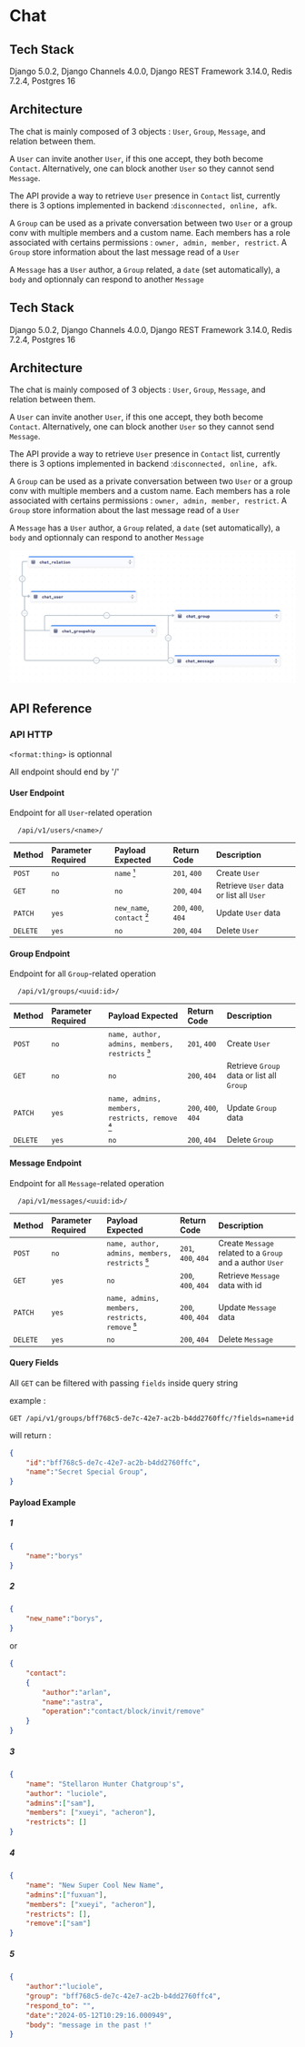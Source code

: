 # Chat 

## Tech Stack

 Django 5.0.2, Django Channels 4.0.0, Django REST Framework 3.14.0, Redis 7.2.4, Postgres 16

## Architecture

The chat is mainly composed of 3 objects : `User`, `Group`, `Message`, and relation between them. 

A `User` can invite another `User`, if this one accept, they both become `Contact`. Alternatively, one can block another `User` so they cannot send `Message`.

The API provide a way to retrieve `User` presence in `Contact` list, currently there is 3 options implemented in backend :`disconnected, online, afk`.

A `Group` can be used as a private conversation between two `User` or a group conv with multiple members and a custom name. Each members has a role associated with certains permissions : `owner, admin, member, restrict`. A `Group` store information about the last message read of a `User`

A `Message` has a `User` author, a `Group` related, a `date` (set automatically), a `body` and optionnaly can respond to another `Message`


## Tech Stack

 Django 5.0.2, Django Channels 4.0.0, Django REST Framework 3.14.0, Redis 7.2.4, Postgres 16

## Architecture

The chat is mainly composed of 3 objects : `User`, `Group`, `Message`, and relation between them. 

A `User` can invite another `User`, if this one accept, they both become `Contact`. Alternatively, one can block another `User` so they cannot send `Message`.

The API provide a way to retrieve `User` presence in `Contact` list, currently there is 3 options implemented in backend :`disconnected, online, afk`.

A `Group` can be used as a private conversation between two `User` or a group conv with multiple members and a custom name. Each members has a role associated with certains permissions : `owner, admin, member, restrict`. A `Group` store information about the last message read of a `User`

A `Message` has a `User` author, a `Group` related, a `date` (set automatically), a `body` and optionnaly can respond to another `Message`

![schema of database architecture](https://raw.githubusercontent.com/notapainting/transcendence/main/chat_db_schema_short.png)


## API Reference

### API HTTP

`<format:thing>` is optionnal

All endpoint should end by '/'

#### User Endpoint

Endpoint for all `User`-related operation

```http
  /api/v1/users/<name>/
```

| Method    | Parameter Required | Payload Expected | Return Code | Description                |
| :-------- | :-------  |:------- | :---------- | :------------------------- |
| `POST`    | `no`      | `name` [¹](#1)  | `201`, `400`| Create `User`  |
| `GET`     | `no`      | `no`    | `200`, `404`| Retrieve `User` data or list all `User` |
| `PATCH`   | `yes`     | `new_name`, `contact` [²](#2) | `200`, `400`, `404`| Update `User` data |
| `DELETE`  | `yes`     | `no`    | `200`, `404`| Delete `User` |

#### Group Endpoint

Endpoint for all `Group`-related operation

```http
  /api/v1/groups/<uuid:id>/
```

| Method    | Parameter Required | Payload Expected | Return Code | Description                |
| :-------- | :-------  |:------- | :---------- | :------------------------- |
| `POST`    | `no`      | `name, author, admins, members, restricts` [³](#3) | `201`, `400`| Create `User`  |
| `GET`     | `no`      | `no`    | `200`, `404`| Retrieve `Group` data or list all `Group` |
| `PATCH`   | `yes`     | `name, admins, members, restricts, remove` [⁴](#4) | `200`, `400`, `404`| Update `Group` data |
| `DELETE`  | `yes`     | `no`    | `200`, `404`| Delete `Group` |


#### Message Endpoint

Endpoint for all `Message`-related operation

```http
  /api/v1/messages/<uuid:id>/
```

| Method    | Parameter Required | Payload Expected | Return Code | Description                |
| :-------- | :-------  |:------- | :---------- | :------------------------- |
| `POST`    | `no`      | `name, author, admins, members, restricts` [⁵](#5) | `201`, `400`, `404`| Create `Message` related to a `Group` and a author `User`  |
| `GET`     | `yes`      | `no`    | `200`, `400`, `404`| Retrieve `Message` data with id |
| `PATCH`   | `yes`     | `name, admins, members, restricts, remove` [⁵](#5) | `200`, `400`, `404`| Update `Message` data |
| `DELETE`  | `yes`     | `no`    | `200`, `404`| Delete `Message` |


#### Query Fields

All `GET` can be filtered with passing `fields` inside query string

example :

```http
GET /api/v1/groups/bff768c5-de7c-42e7-ac2b-b4dd2760ffc/?fields=name+id

```
will return :

```json
{
	"id":"bff768c5-de7c-42e7-ac2b-b4dd2760ffc",
	"name":"Secret Special Group",
}
```

#### Payload Example

##### 1
```json
{
    "name":"borys"
}
```

##### 2
```json
{
    "new_name":"borys",
}
```
or
```json
{
    "contact":
    {
        "author":"arlan",
        "name":"astra",
        "operation":"contact/block/invit/remove"
    }
}
```

##### 3
```json
{
    "name": "Stellaron Hunter Chatgroup's",
    "author": "luciole",
    "admins":["sam"],
    "members": ["xueyi", "acheron"],
    "restricts": []
}
```

##### 4
```json
{
	"name": "New Super Cool New Name",
	"admins":["fuxuan"],
	"members": ["xueyi", "acheron"],
	"restricts": [], 
	"remove":["sam"]
}
```


##### 5
```json
{
	"author":"luciole",
	"group": "bff768c5-de7c-42e7-ac2b-b4dd2760ffc4",
	"respond_to": "",
	"date":"2024-05-12T10:29:16.000949",
	"body": "message in the past !"
}
```

